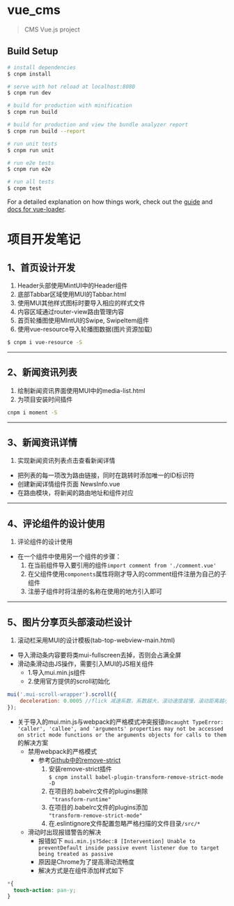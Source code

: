 # vue_cms

> CMS Vue.js project

## Build Setup

``` bash
# install dependencies
$ cnpm install

# serve with hot reload at localhost:8080
$ cnpm run dev

# build for production with minification
$ cnpm run build

# build for production and view the bundle analyzer report
$ cnpm run build --report

# run unit tests
$ cnpm run unit

# run e2e tests
$ cnpm run e2e

# run all tests
$ cnpm test
```

For a detailed explanation on how things work, check out the [guide](http://vuejs-templates.github.io/webpack/) and [docs for vue-loader](http://vuejs.github.io/vue-loader).

# 项目开发笔记
## 1、首页设计开发
1. Header头部使用MintUI中的Header组件
2. 底部Tabbar区域使用MUI的Tabbar.html
3. 使用MUI其他样式图标时要导入相应的样式文件
4. 内容区域通过router-view路由管理内容
5. 首页轮播图使用MIntUI的Swipe, SwipeItem组件
6. 使用vue-resource导入轮播图数据(图片资源加载)
``` bash
$ cnpm i vue-resource -S
```
---
## 2、新闻资讯列表
1. 绘制新闻资讯界面使用MUI中的media-list.html
2. 为项目安装时间插件
```bash
cnpm i moment -S
```
---
## 3、新闻资讯详情
1. 实现新闻资讯列表点击查看新闻详情
- 把列表的每一项改为路由链接，同时在跳转时添加唯一的ID标识符
- 创建新闻详情组件页面 NewsInfo.vue
- 在路由模块，将新闻的路由地址和组件对应
---
## 4、评论组件的设计使用
1. 评论组件的设计使用
+ 在一个组件中使用另一个组件的步骤：
    1. 在当前组件导入要引用的组件`import comment from './comment.vue'`
    2. 在父组件使用`components`属性将刚才导入的comment组件注册为自己的子组件
    3. 注册子组件时将注册的名称在使用的地方引入即可
---
## 5、图片分享页头部滚动栏设计
1. 滚动栏采用MUI的设计模板(tab-top-webview-main.html)
- 导入滑动条内容要将类mui-fullscreen去掉，否则会占满全屏
- 滑动条滑动由JS操作，需要引入MUI的JS相关组件
  + 1.导入mui.min.js组件
  + 2.使用官方提供的scroll初始化
```javascript
mui('.mui-scroll-wrapper').scroll({
	deceleration: 0.0005 //flick 减速系数，系数越大，滚动速度越慢，滚动距离越小，默认值0.0006
});
```
- 关于导入的mui.min.js与webpack的严格模式冲突报错`Uncaught TypeError: 'caller', 'callee', and 'arguments' properties may not be accessed on strict mode functions or the arguments objects for calls to them`
的解决方案
  + 禁用webpack的严格模式
    - 参考[Github中的remove-strict](https://github.com/genify/babel-plugin-transform-remove-strict-mode)
      1. 安装remove-strict插件  
      `$ cnpm install babel-plugin-transform-remove-strict-mode -D`
      2. 在项目的.babelrc文件的plugins删除  
      ` "transform-runtime"`
      3. 在项目的.babelrc文件的plugins添加  
      `"transform-remove-strict-mode"`
      4. 在.eslintignore文件配置忽略严格扫描的文件目录`/src/*`
  + 滑动时出现报错警告的解决
    - 报错如下
    `mui.min.js?5dec:8 [Intervention] Unable to preventDefault inside passive event listener due to target being treated as passive`
    - 原因是Chrome为了提高滑动流畅度
    - 解决方式是在组件添加样式如下
```css
*{
  touch-action: pan-y;
}
```
